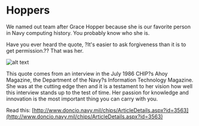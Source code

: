 # Hoppers
We named out team after Grace Hopper because she is our favorite person in Navy computing history. You probably know who she is. 


Have you ever heard the quote, ?It's easier to ask forgiveness than it is to get permission.?? That was her. 

![alt text](https://i2.wp.com/hopperboulder.com/wp-content/uploads/2019/03/Grace1-2.jpg?w=704&ssl=1 "img1")

This quote comes from an interview in the July 1986 CHIP?s Ahoy Magazine, the Department of the Navy?s Information Technology Magazine. She was at the cutting edge then and it is a testament to her vision how well this interview stands up to the test of time. Her passion for knowledge and innovation is the most important thing you can carry with you.

Read this: [http://www.doncio.navy.mil/chips/ArticleDetails.aspx?id=3563](http://www.doncio.navy.mil/chips/ArticleDetails.aspx?id=3563)

